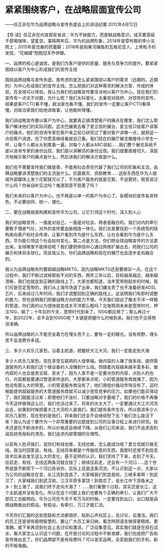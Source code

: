 # 紧紧围绕客户，在战略层面宣传公司

——任正非在华为品牌战略与宣传务虚会上的讲话纪要 2012年4月12日

【导 读】任正非在内宣部反省说：华为不缺能力，而是缺战略意识。成天要高级干部喝咖啡，望星空。事隔两年后，华为的品牌形象，2014年是穿布鞋的李小文院士；2015年是沧桑的芭蕾脚；2016年是刚果河捕鱼的瓦格尼亚人、上帝粒子的发现、“花蝴蝶”短跑冠军乔伊娜。

一、品牌的核心是诚信，是我们为客户提供的质量、服务与竞争力的提升。要紧紧围绕以客户为中心形成我们的宣传主线

围绕品牌战略与宣传务虚。我考虑的是怎么紧紧围绕以客户的需求（远期的、近期的）为中心形成我们的宣传主线。怎么把我们对这种需求的解决方案，作成的体验，在全球可以体验。我认为我们的战略宣传要坚决地以客户为中心。现在我们的宣传有一点文不对题，为什么呢？我们太科普化，太重视对政府、对领导的宣传，结果是客户CTO看不懂，政治家也看不懂。我们的宣传一定要让客户CTO看得懂，对政治家我们给他讲故事，让他能听得懂。

我们讲战略宣传要以客户为中心，就要真正搞清楚客户的痛点在哪里，我们怎么帮客户解决他们的实际问题。这次巴展我去看了爱立信的展台，爱立信只给客户讲客户的痛点，他们的咨询专家在客户来之前已研究过了要对客户讲哪一点，就把这一点给客户讲透，完了你愿意继续看就自己看。我们现在的展厅展览像接待小学生一样，让每个人都从头到尾看一遍，对每个人都从ABC讲起……我们整个展览系统不是以咨询专家的身份出现，我们是以讲解员的身份出现。我们就要直接切入、深层次地揭示客户的痛点是什么，然后讲我们的解决方案是什么。

我们也不需要宣传我们做慈善，不能用社会责任代替了我们公司的形象和主流，品牌战略要讲清楚我们的主流是什么。抗震救灾、资助教育……这些东西在华为人报或外部媒体上发个花絮就可以了，不为客户服务的就是花絮，不说更好。观音说过什么吗？你亲自听见过吗？难道观音不慈善了吗？

我们未来的以客户为中心，也不再是以单一的客户为中心了。各模块的宣传各具特色，不必要协同、统一、僵化。

二、要在战略层面构建和宣传华为公司，让它引领这个时代、深入到人心

我们的战略宣传，一面是对自己，一面是对社会，两者是融合的。我们对内的牵引要敢于理直气壮，对外的宣传要血脉相连一体化。我们总是要找到一个系统性的结构来向客户和社会传递，让客户看到华为是什么东西，让社会看到华为是什么东西。华为能引领这个社会如何变化。第二点是方法，你们把全球战略宣传的方法拿出来。全球哪里不能体验呢？我们要把体验中心通过网络扩展出去，把我们公司的展示和体验全球化。而且我认为，你们品牌战略和现在的展厅也会逐步走向融合的。

我认为品牌战略有时要超越战略MKTG，因为战略MKTG还是要做实一点。在这个过程中，我们不断过滤掉那些不对的东西，两年三年以后，目标越来越近、越来越清晰，我们也就走到正确的路线上了。大家也都知道，当年宽带刚起步的时候，我们可是否定宽带的，我们从上海市场退了出来，我们嫌太贵了也不准备研发ADSL芯片，后来经过几年时间，我们才调整回到正确的路线上。这说明我们有即时调整的能力，但也说明我们把握战略方向的能力不够。今天我们提出了像太平洋一样粗的管道，你们真的以为很快就变成太平洋那么粗吗？北电预测未来是宽带时代，押注10G，输了；十年后的今天，宽带时代到来了，100G都应用了；那么再过十年，到2022年，会不会到1000G呢？关键是把握什么时候到来。我们也不见得预测准确。

所以品牌战略的人不能完全着力在埋头苦干上，要有一定的眼光。没有视野，埋头苦干会浪费许多钱。

三、多少人欢乐几家愁。沿着主航道，把握好大江大河，我们一定能走到大海

多少人欢乐几家愁。现在享受互联网的人很幸福，做内容的人赚了很多钱，提供管道服务的人和我们这个做设备的人没赚到什么钱。但随着内容越来越丰富多彩，做内容的人也会是卖豆腐、卖水了，因为人家不是一定要点你的内容，点别人的也行。内容都是要通过管道来传送的，大家都来点呢，小的管道服务商就堵了，因为他没有那么大的带宽。小的管道服务商没有了，他们用低价撬动市场没有了，这时候能提供超级服务的大管道服务商就可以减少恶性竞争的压力。如果他们能买得动了，我们就能活过来；即便他们不涨价，只要战略对手萎缩了，我们的价格不再像今天这样做得这么烂，我们也活过来了。将来的水太大了，一定要通过大江大河流出去，如果到时候把着大江大河的人是我们，我们就有条件生存。所以我讲多少人欢乐几家愁，现在愁的是我们，将来我们还会不会继续愁下去？我们怎么能活下来？我认为这个要作为一个非常重要的议题提到公司的议事日程上来进行研究。技术还是在不断进步的，所以价格还会继续下降。从我们公司来说，我们不追求高利润及财务指标的漂亮，我们追求内部管理的合理性。

以前有人批评我们，说你们有线也做，无线也做，怎么能成功呢？爱立信就只做无线。我当时回答说，有线、无线将来都是个传输信息的东西，我那时还想不到信息技术后来会发生这么大的变化。基于这样的认识，我们坚持了下来，走到了今天。往前走，有线、无线这两条河就合拢了；继续往前走，还会有一个河口……这个世界就是不断把下一个河口告诉你，实际上还是这条河流。不认识到这一点，大家以为公司的战略总在变，长江流到宜昌了，大家喊我们到宜昌啦，三峡多美啊！到武汉了，大家喊我们到武汉啦，江汉平原多富饶！到南京了，说长江中下游鱼米之乡！到上海了，说我们终于走向大海了！……我们看整个过程，其实还是长江，这个主航道并没有变化。所以在这个问题上我们也要有个正确的牵引，让我们广大干部员工也能明白。华为公司在今天千军万马的时候，一定要找到出口，出口就是品牌战略做出的假设。有假设，有牵引，万江才能汇流。

今天你们汇报的这些思路和方法都很好，贴到心声社区上，去讨论，去激活。我们的员工还是很有聪明智慧的，要让广大员工来归纳，看怎样把语言做得更精炼、更准确。接下来再流到社会上去讨论和激活，广泛征集意见。其实我们就是在投石试水，看大家怎么认识这个问题，在开放讨论的过程中不断发酵，我们也就把广告和宣传做出去了。你们品牌部不是有经费吗？可以发奖品啊，全奖励我们的手机、新的平板电脑。

